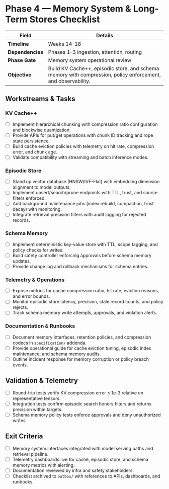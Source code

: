 # Phase 4 — Memory System & Long-Term Stores Checklist

| Field | Details |
| --- | --- |
| **Timeline** | Weeks 14–18 |
| **Dependencies** | Phases 1–3 ingestion, attention, routing |
| **Phase Gate** | Memory system operational review |
| **Objective** | Build KV Cache++, episodic store, and schema memory with compression, policy enforcement, and observability. |

## Workstreams & Tasks

### KV Cache++
- [ ] Implement hierarchical chunking with compression ratio configuration and blockwise quantization.
- [ ] Provide APIs for put/get operations with chunk ID tracking and rope state persistence.
- [ ] Build cache eviction policies with telemetry on hit rate, compression error, and chunk age.
- [ ] Validate compatibility with streaming and batch inference modes.

### Episodic Store
- [ ] Stand up vector database (HNSW/IVF-Flat) with embedding dimension alignment to model outputs.
- [ ] Implement upsert/search/prune endpoints with TTL, trust, and source filters enforced.
- [ ] Add background maintenance jobs (index rebuild, compaction, trust decay) with monitoring.
- [ ] Integrate retrieval precision filters with audit logging for rejected records.

### Schema Memory
- [ ] Implement deterministic key-value store with TTL, scope tagging, and policy checks for writes.
- [ ] Build safety controller enforcing approvals before schema memory updates.
- [ ] Provide change log and rollback mechanisms for schema entries.

### Telemetry & Operations
- [ ] Expose metrics for cache compression ratio, hit rate, eviction reasons, and error bounds.
- [ ] Monitor episodic store latency, precision, stale record counts, and policy rejects.
- [ ] Track schema memory write attempts, approvals, and violation alerts.

### Documentation & Runbooks
- [ ] Document memory interfaces, retention policies, and compression codecs in `specification/` addenda.
- [ ] Provide operational guide for cache eviction tuning, episodic index maintenance, and schema memory audits.
- [ ] Outline incident response for memory corruption or policy breach events.

## Validation & Telemetry
- [ ] Round-trip tests verify KV compression error ≤ 1e-3 relative on representative tensors.
- [ ] Integration tests confirm episodic search honors filters and returns precision within targets.
- [ ] Schema memory policy tests enforce approvals and deny unauthorized writes.

## Exit Criteria
- [ ] Memory system interfaces integrated with model serving paths and retrieval pipeline.
- [ ] Telemetry dashboards live for cache, episodic store, and schema memory metrics with alerting.
- [ ] Documentation reviewed by infra and safety stakeholders.
- [ ] Checklist archived to `outbox/` with references to APIs, dashboards, and runbooks.

